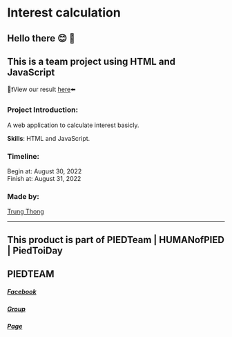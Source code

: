 # Interest calculation

## Hello there  :blush: 👋

## This is a team project using HTML and JavaScript
🎉❗View our result [here](https://thongnt0208.github.io/interest-calculate-basic-js/)⬅️

### Project Introduction:

A web application to calculate interest basicly.

**Skills**: HTML and JavaScript. 

### Timeline:

Begin at: August 30, 2022 \
Finish at: August 31, 2022 

### Made by:

[Trung Thong](https://github.com/thongnt0208) 

---------------

### 
## This product is part of PIEDTeam | HUMANofPIED | PiedToiDay

## **PIEDTEAM** 
##### [Facebook](https://www.facebook.com/nomadic.lodestar/)
##### [Group](https://www.facebook.com/groups/318166702534463)
##### [Page](https://www.facebook.com/search/top?=pied%20t%E1%BB%9Bi%20%C4%91%C3%A2y)
